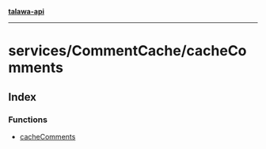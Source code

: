 [**talawa-api**](../../../README.md)

***

# services/CommentCache/cacheComments

## Index

### Functions

- [cacheComments](functions/cacheComments.md)
